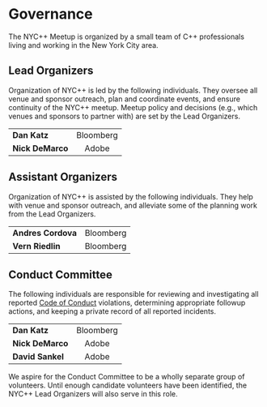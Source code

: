 # Governance

The NYC++ Meetup is organized by a small team of C++ professionals living and
working in the New York City area.

## Lead Organizers
Organization of NYC++ is led by the following individuals. They oversee all
venue and sponsor outreach, plan and coordinate events, and ensure continuity of
the NYC++ meetup. Meetup policy and decisions (e.g., which venues and sponsors
to partner with) are set by the Lead Organizers.

<table>
  <tr><td><b>Dan Katz</b></td><td><center>Bloomberg</center></td></tr>
  <tr><td><b>Nick DeMarco</b></td><td><center>Adobe</center></td></tr>
</table>

## Assistant Organizers
Organization of NYC++ is assisted by the following individuals. They help with
venue and sponsor outreach, and alleviate some of the planning work from the
Lead Organizers.

<table>
  <tr><td><b>Andres Cordova</b></td><td><center>Bloomberg</center></td></tr>
  <tr><td><b>Vern Riedlin</b></td><td><center>Bloomberg</center></td></tr>
</table>

## Conduct Committee
The following individuals are responsible for reviewing and investigating all
reported [Code of Conduct](/policy/conduct.html) violations, determining
appropriate followup actions, and keeping a private record of all reported
incidents.

<table>
  <tr><td><b>Dan Katz</b></td><td><center>Bloomberg</center></td></tr>
  <tr><td><b>Nick DeMarco</b></td><td><center>Adobe</center></td></tr>
  <tr><td><b>David Sankel</b></td><td><center>Adobe</center></td></tr>
</table>

We aspire for the Conduct Committee to be a wholly separate group of
volunteers. Until enough candidate volunteers have been identified, the NYC++
Lead Organizers will also serve in this role.
